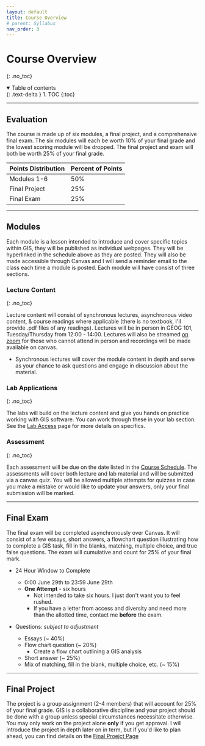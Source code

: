 ```yaml
---
layout: default
title: Course Overview
# parent: Syllabus
nav_order: 3
---
```


# Course Overview
{: .no_toc}

<details open markdown="block">
  <summary>
    Table of contents
  </summary>
  {: .text-delta }
1. TOC
{:toc}
</details>

---

## Evaluation

The course is made up of six modules, a final project, and a comprehensive final exam.  The six modules will each be worth 10% of your final grade and the lowest scoring module will be dropped.  The final project and exam will both be worth 25% of your final grade.

| Points Distribution | Percent of Points |
|---------------------|-------------------|
| Modules 1-6         | 50%               |
| Final Project       | 25%               |
| Final Exam          | 25%               |

---

## Modules

Each module is a lesson intended to introduce and cover specific topics within GIS, they will be published as individual webpages.  They will be hyperlinked in the schedule above as they are posted.  They will also be made accessible through Canvas and I will send a reminder email to the class each time a module is posted.  Each module will have consist of three sections.  

### Lecture Content
{: .no_toc}

Lecture content will consist of synchronous lectures, asynchronous video content, & course readings where applicable (there is no textbook, I'll provide .pdf files of any readings).  Lectures will be in person in GEOG 101, Tuesday/Thursday from 12:00 - 14:00.  Lectures will also be streamed [on zoom](https://ubc.zoom.us/j/68315782631?pwd=RFh0QmR1SzJ3cjhwYmlYSkZNbkcydz09) for those who cannot attend in person and recordings will be made available on canvas.
* Synchronous lectures will cover the module content in depth and serve as your chance to ask questions and engage in discussion about the material.


### Lab Applications
{: .no_toc}

The labs will build on the lecture content and give you hands on practice working with GIS software.  You can work through these in your lab section.  See the [Lab Access](/Labs.md) page for more details on specifics. 

### Assessment
{: .no_toc}

Each assessment will be due on the date listed in the [Course Schedule](#course-schedule).  The assessments will cover both lecture and lab material and will be submitted via a canvas quiz. You will be allowed multiple attempts for quizzes in case you make a mistake or would like to update your answers, only your final submission will be marked.

---

## Final Exam

The final exam will be completed asynchronously over Canvas. It will consist of a few essays, short answers, a flowchart question illustrating how to complete a GIS task, fill in the blanks, matching, multiple choice, and true false questions.  The exam will cumulative and count for 25% of your final mark.

* 24 Hour Window to Complete
  * 0:00 June 29th to 23:59 June 29th
  * **One Attempt** - six hours
    * Not intended to take six hours.  I just don't want you to feel rushed.
    * If you have a letter from access and diversity and need more than the allotted time, contact me **before** the exam.

* Questions: *subject to adjustment*
  * Essays (~ 40%)
  * Flow chart question (~ 20%)
    * Create a flow chart outlining a GIS analysis
  * Short answer (~ 25%)
  * Mix of matching, fill in the blank, multiple choice, etc. (~ 15%)


---

## Final Project

The project is a group assignment (2-4 members) that will account for 25% of your final grade.  GIS is a collaborative discipline and your project should be done with a group unless special circumstances necessitate otherwise.  You may only work on the project alone **only** if you get approval.  I will introduce the project in depth later on in term, but if you'd like to plan ahead, you can find details on the [Final Proejct Page](docs/Final_Project.md) 
